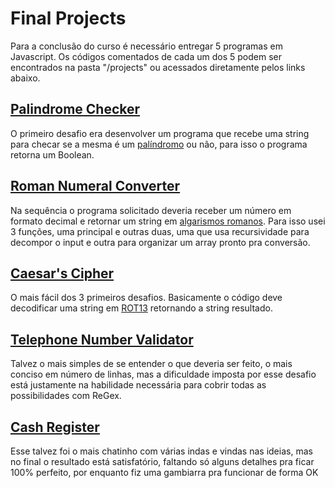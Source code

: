 # Final Projects

Para a conclusão do curso é necessário entregar 5 programas em Javascript. Os códigos comentados de cada um dos 5 podem ser encontrados na pasta "/projects" ou acessados diretamente pelos links abaixo.

## [Palindrome Checker](./projects/palindromeChecker.js)

O primeiro desafio era desenvolver um programa que recebe uma string para checar se a mesma é um [palíndromo](https://dicionario.priberam.org/pal%C3%ADndromo) ou não, para isso o programa retorna um Boolean.

## [Roman Numeral Converter](./projects/convertToRoman.js)

Na sequência o programa solicitado deveria receber um número em formato decimal e retornar um string em [algarismos romanos](https://br.smartick.com/blog/wp-content/uploads/2019/11/1.png). Para isso usei 3 funções, uma principal e outras duas, uma que usa recursividade para decompor o input e outra para organizar um array pronto pra conversão.

## [Caesar's Cipher](./projects/caesarsCipher.js)

O mais fácil dos 3 primeiros desafios. Basicamente o código deve decodificar uma string em [ROT13](https://pt.wikipedia.org/wiki/ROT13) retornando a string resultado.

## [Telephone Number Validator](./projects/telephoneCheck.js)

Talvez o mais simples de se entender o que deveria ser feito, o mais conciso em número de linhas, mas a dificuldade imposta por esse desafio está justamente na habilidade necessária para cobrir todas as possibilidades com ReGex.

## [Cash Register](./projects/cashRegister.js)

Esse talvez foi o mais chatinho com várias indas e vindas nas ideias, mas no final o resultado está satisfatório, faltando só alguns detalhes pra ficar 100% perfeito, por enquanto fiz uma gambiarra pra funcionar de forma OK